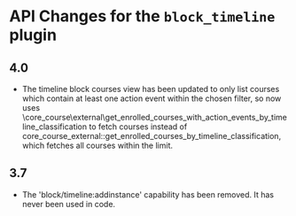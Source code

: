 # API Changes for the `block_timeline` plugin

## 4.0

- The timeline block courses view has been updated to only list courses which contain at least one action event within the chosen
  filter, so now uses \core_course\external\get_enrolled_courses_with_action_events_by_timeline_classification to fetch courses
  instead of core_course_external::get_enrolled_courses_by_timeline_classification, which fetches all courses within the limit.

## 3.7

- The 'block/timeline:addinstance' capability has been removed. It has never been used in code.
